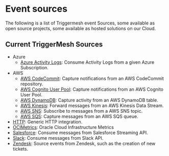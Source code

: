 # Event sources

The following is a list of Triggermesh event Sources, some available as open source projects, some available as hosted solutions on our Cloud.

## Current TriggerMesh Sources

* Azure
 	* [Azure Activity Logs](./azureactivitylogs.md): Consume Activity Logs from a given Azure Subscription.
* AWS
	* [AWS CodeCommit](./awscodecommit.md): Capture notifications from an AWS CodeCommit repository.
	* [AWS Cognito User Pool](./awscognitouserpool.md): Capture notifications from an AWS Cognito User Pool.
	* [AWS DynamoDB](./awsdynamodb.md): Capture activity from an AWS DynamoDB table.
	* [AWS Kinesis](./awskinesis.md): Forward messages from an AWS Kinesis Data Stream.
	* [AWS SNS](./awssns.md): Subscribe to messages from a AWS SNS topic.
	* [AWS SQS](./awssqs.md): Capture messages from an AWS SQS queue.
* [HTTP](./http.md): Generic HTTP integration.
* [OCIMetrics](./ocimetrics.md): Oracle Cloud Infrastructure Metrics
* [Salesforce](./salesforce.md): Consume messages from Salesforce Streaming API.
* [Slack](./slack.md): Consume messages from Slack API.
* [Zendesk](./zendesk.md): Source events from Zendesk, such as the creation of new tickets.

<!-- current known sources

awscodecommit
awscognito
awsdynamodb
awsiot
awskinesis
awssns
awsqs

azureactivitylogs
azureeventhub
azurestorage
azurestoragequeue

googlefirestore
googlepubsub

mq

salesforce

solace
solacemqtt
-->
